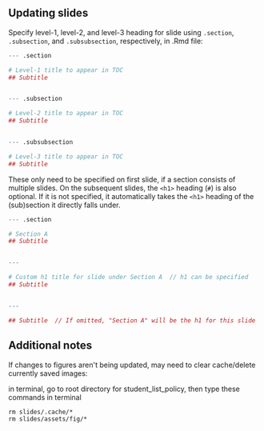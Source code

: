 ## Updating slides

Specify level-1, level-2, and level-3 heading for slide using `.section`, `.subsection`, and `.subsubsection`, respectively, in .Rmd file:

```r
--- .section

# Level-1 title to appear in TOC
## Subtitle


--- .subsection

# Level-2 title to appear in TOC
## Subtitle


--- .subsubsection

# Level-3 title to appear in TOC
## Subtitle

```


These only need to be specified on first slide, if a section consists of multiple slides. On the subsequent slides, the `<h1>` heading (`#`) is also optional. If it is not specified, it automatically takes the `<h1>` heading of the (sub)section it directly falls under.

```r
--- .section

# Section A
## Subtitle


---

# Custom h1 title for slide under Section A  // h1 can be specified
## Subtitle


---

## Subtitle  // If omitted, "Section A" will be the h1 for this slide

```

## Additional notes

If changes to figures aren't being updated, may need to clear cache/delete currently saved images:

in terminal, go to root directory for student_list_policy, then type these commands in terminal

```
rm slides/.cache/*
rm slides/assets/fig/*
```
